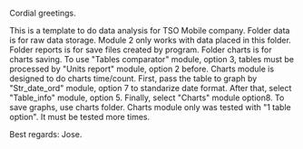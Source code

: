 Cordial greetings.

This is a template to do data analysis for TSO Mobile company.
Folder data is for raw data storage. Module 2 only works with data placed in this folder.
Folder reports is for save files created by program. 
Folder charts is for charts saving.
To use "Tables comparator" module, option 3, tables must be processed by "Units report" module, option 2 before.
Charts module is designed to do charts time/count. First, pass the table to graph by "Str_date_ord" module, option 7
to standarize date format. After that, select "Table_info" module, option 5. Finally, select "Charts" module option8.
To save graphs, use charts folder.
Charts module only was tested with "1 table option". It must be tested more times.

Best regards:
Jose.